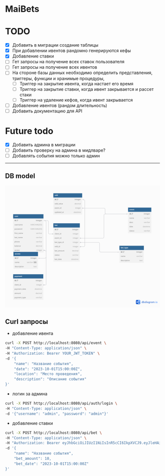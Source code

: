# MaiBets

# TODO
- [x] Добавить в миграции создание таблицы
- [x] При добавлении ивентов рандомно генерируются кефы
- [x] Добавление ставки
- [ ] Гет запросы на получение всех ставок пользователя
- [ ] Гет запросы на получение всех ивентов
- [ ] На стороне базы данных необходимо определить представления, триггеры, функции и хранимые процедуры,
    - [ ] Триггер на закрытие ивента, когда настает его время
    - [ ] Триггер на закрытие ставки, когда ивент закрывается и рассет стаки
    - [ ] Триггер на удаление кефов, когда ивент закрывается
- [ ] Добавление ивентов (рандом длительность)
- [ ] Добавить документацию для API

# Future todo
- [x] Добавить админа в миграции
- [ ] Добавить проверку на админа в мидлваре?
- [ ] Добавлять события можно только админ

---

## DB model
![dbmodel.png](docs/dbmodel.png)

## Curl запросы

* добавление ивента
```bash
curl -X POST http://localhost:8080/api/event \
-H "Content-Type: application/json" \
-H "Authorization: Bearer YOUR_JWT_TOKEN" \
-d '{
    "name": "Название события",
    "date": "2023-10-01T15:00:00Z",
    "location": "Место проведения",
    "description": "Описание события"
}'
```

* логин за админа
```bash
curl -X POST http://localhost:8080/api/auth/login \
-H "Content-Type: application/json" \
-d '{"username": "admin", "password": "admin"}'
```

* добавление ставки
```bash
curl -X POST http://localhost:8080/api/bet \
-H "Content-Type: application/json" \
-H "Authorization: Bearer eyJhbGciOiJIUzI1NiIsInR5cCI6IkpXVCJ9.eyJleHAiOjE3MzQ1NDYzODksImlkIjo1fQ.AQOBJfxLfMmLsnyd6Wagkamz_gVWi2bjLhaUIp61f5s" \
-d '{
    "name": "Название события",
    "bet_amount": 10,
    "bet_date": "2023-10-01T15:00:00Z"
}'
```